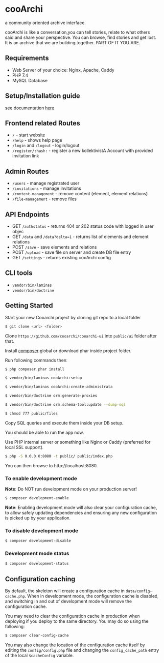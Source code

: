# cooArchi

a community oriented archive interface.

cooArchi is like a conversation,you can tell stories, relate to what others said and share your perspective. You can browse, find stories and get lost. It is an archive that we are building together. PART OF IT YOU ARE.

## Requirements

- Web Server of your choice: Nginx, Apache, Caddy
- PHP 7.4
- MySQL Database

## Setup/Installation guide

see documentation [here](https://cooarchi.github.io/documentation/installation-and-setup/)

## Frontend related Routes

- `/` - start website
- `/help` - shows help page
- `/login` and `/logout` - login/logout
- `/register/:hash:` - register a new kollektivistA Account with provided invitation link

## Admin Routes

- `/users` - manage registrated user
- `/invitations` - manage invitations
- `/content-management` - remove content (element, element relations)
- `/file-management` - remove files

## API Endpoints

- GET `/authstatus` - returns 404 or 202 status code with logged in user objec
- GET `/data` and `/data?delta=1` - returns list of elements and element relations
- POST `/save` - save elements and relations
- POST `/upload` - save file on server and create DB file entry
- GET `/settings` - returns existing cooArchi config

## CLI tools

- `vendor/bin/laminas`
- `vendor/bin/doctrine`

## Getting Started

Start your new Cooarchi project by cloning git repo to a local folder

```bash
$ git clone <url> <folder>
```

Clone `https://github.com/cooarchi/cooarchi-ui` into `public/ui` folder after that.

Install [composer](https://getcomposer.org) global or download phar inside project folder.

Run following commands then:

```bash
$ php composer.phar install
```

```bash
$ vendor/bin/laminas cooArchi:setup
```

```bash
$ vendor/bin/laminas cooArchi:create-administrata
```

```bash
$ vendor/bin/doctrine orm:generate-proxies
```

```bash
$ vendor/bin/doctrine orm:schema-tool:update --dump-sql
```

```bash
$ chmod 777 public/files
```

Copy SQL queries and execute them inside your DB setup.

You should be able to run the app now.

Use PHP internal server or something like Nginx or Caddy (preferred for local SSL support).

```bash
$ php -S 0.0.0.0:8080 -t public/ public/index.php
```

You can then browse to http://localhost:8080.

### To enable development mode

**Note:** Do NOT run development mode on your production server!

```bash
$ composer development-enable
```

**Note:** Enabling development mode will also clear your configuration cache, to 
allow safely updating dependencies and ensuring any new configuration is picked 
up by your application.

### To disable development mode

```bash
$ composer development-disable
```

### Development mode status

```bash
$ composer development-status
```

## Configuration caching

By default, the skeleton will create a configuration cache in
`data/config-cache.php`. When in development mode, the configuration cache is
disabled, and switching in and out of development mode will remove the
configuration cache.

You may need to clear the configuration cache in production when deploying if
you deploy to the same directory. You may do so using the following:

```bash
$ composer clear-config-cache
```

You may also change the location of the configuration cache itself by editing
the `config/config.php` file and changing the `config_cache_path` entry of the
local `$cacheConfig` variable.
